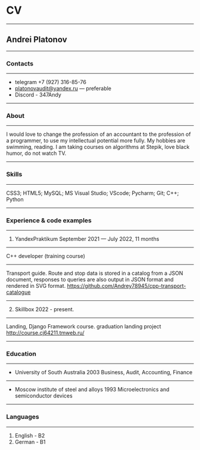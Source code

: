 # CV
***
## Andrei Platonov
***
### Contacts
***
* telegram +7 (927) 316-85-76
* platonovaudit@yandex.ru — preferable
* Discord - 347Andy
***
### About
***
I would love to change the profession of an accountant to the profession of a programmer, to use my intellectual potential more fully.
My hobbies are swimming, reading. I am taking courses on algorithms at Stepik, love black humor, do not watch TV.
*** 
### Skills
***
CSS3; HTML5; MySQL; MS Visual Studio; VScode; Pycharm; Git; C++; Python
***
### Experience & code examples
***
1. YandexPraktikum
September 2021 — July 2022, 11 months
***
C++ developer (training course)
***
Transport guide. Route and stop data is stored in a catalog from a JSON document, responses to queries are also output in JSON format and rendered in SVG format.
<https://github.com/Andrey78945/cpp-transport-catalogue>
***
2. Skillbox
2022 - present.
***
Landing, Django Framework course.
graduation landing project <http://course.cj64211.tmweb.ru/>
*** 
### Education
*** 
* University of South Australia 
2003 
Business, Audit, Accounting, Finance
***
* Moscow institute of steel and alloys 
1993 
Microelectronics and semiconductor devices
***
### Languages
***
1. English - В2
2. German - В1

